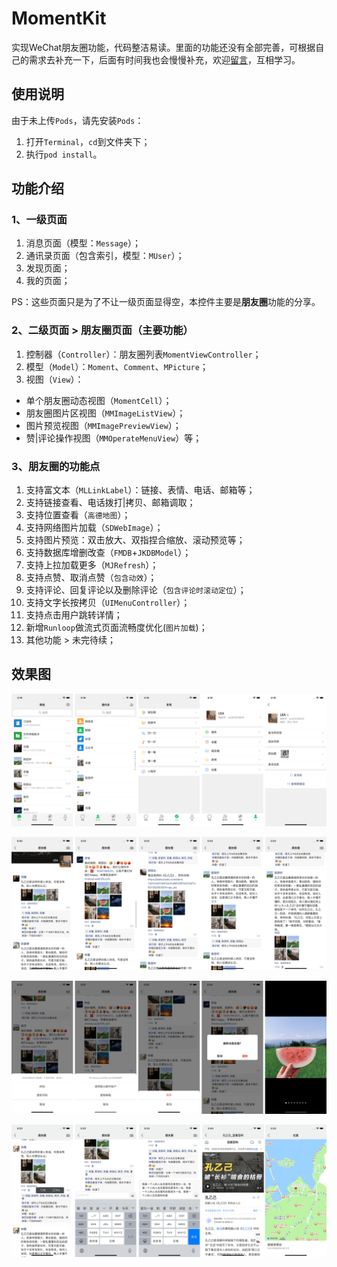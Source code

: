# MomentKit

实现WeChat朋友圈功能，代码整洁易读。里面的功能还没有全部完善，可根据自己的需求去补充一下，后面有时间我也会慢慢补充，欢迎[留言](https://github.com/ChaneyLau/MomentKit/issues)，互相学习。


## 使用说明

由于未上传`Pods`，请先安装`Pods`：

1. 打开`Terminal`，`cd`到文件夹下；
2. 执行`pod install`。


## 功能介绍


### 1、一级页面

1. 消息页面（模型：`Message`）；
2. 通讯录页面（包含索引，模型：`MUser`）；
3. 发现页面；
4. 我的页面；

PS：这些页面只是为了不让一级页面显得空，本控件主要是**朋友圈**功能的分享。


###  2、二级页面 > 朋友圈页面（主要功能）

1. 控制器（`Controller`）：朋友圈列表`MomentViewController`； 
2. 模型（`Model`）：`Moment`、`Comment`、`MPicture`； 
3. 视图（`View`）：

* 单个朋友圈动态视图（`MomentCell`）；
* 朋友圈图片区视图（`MMImageListView`）；
* 图片预览视图（`MMImagePreviewView`）；
* 赞|评论操作视图（`MMOperateMenuView`）等；


###  3、朋友圈的功能点

1. 支持富文本（`MLLinkLabel`）：链接、表情、电话、邮箱等；
2. 支持链接查看、电话拨打|拷贝、邮箱调取；
3. 支持位置查看（`高德地图`）；
4. 支持网络图片加载（`SDWebImage`）；
5. 支持图片预览：双击放大、双指捏合缩放、滚动预览等；
6. 支持数据库增删改查（`FMDB`+`JKDBModel`）；
7. 支持上拉加载更多（`MJRefresh`）； 
8. 支持点赞、取消点赞（`包含动效`）；
9. 支持评论、回复评论以及删除评论（`包含评论时滚动定位`）；
10. 支持文字长按拷贝（`UIMenuController`）；
11. 支持点击用户跳转详情；
12. 新增`Runloop`做流式页面流畅度优化(`图片加载`)；
13. 其他功能 > 未完待续；


## 效果图 

![MomentKit](Screenshot/screenshot_1.png)

![MomentKit](Screenshot/screenshot_2.png)

![MomentKit](Screenshot/screenshot_3.png)


![MomentKit](Screenshot/screenshot_4.png)






